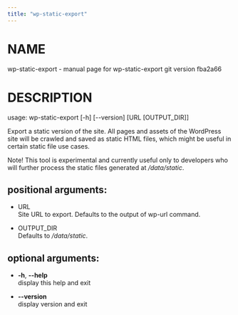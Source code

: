 ```yaml
---
title: "wp-static-export"
---
```



# NAME

wp-static-export - manual page for wp-static-export git version fba2a66

# DESCRIPTION

usage: wp-static-export \[-h\] \[--version\] \[URL \[OUTPUT\_DIR\]\]

Export a static version of the site. All pages and assets of the
WordPress site will be crawled and saved as static HTML files, which
might be useful in certain static file use cases.

Note\! This tool is experimental and currently useful only to developers
who will further process the static files generated at */data/static*.

## positional arguments:

  - URL  
    Site URL to export. Defaults to the output of wp-url command.

  - OUTPUT\_DIR  
    Defaults to */data/static*.

## optional arguments:

  - **-h**, **--help**  
    display this help and exit

  - **--version**  
    display version and exit
